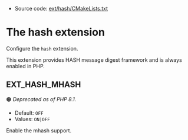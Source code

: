 <!-- This is auto-generated file. -->
* Source code: [ext/hash/CMakeLists.txt](https://github.com/petk/php-build-system/blob/master/cmake/ext/hash/CMakeLists.txt)

# The hash extension

Configure the `hash` extension.

This extension provides HASH message digest framework and is always enabled in
PHP.

## EXT_HASH_MHASH

:orange_circle: *Deprecated as of PHP 8.1.*

* Default: `OFF`
* Values: `ON|OFF`

Enable the mhash support.
